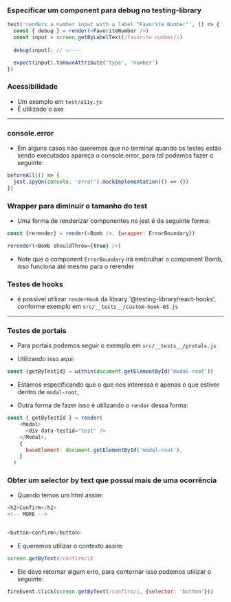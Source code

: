 ### Especificar um component para debug no testing-library

```js
test('renders a number input with a label "Favorite Number"', () => {
  const { debug } = render(<FavoriteNumber />)
  const input = screen.getByLabelText(/favorite number/i)
  
  debug(input); // <----

  expect(input).toHaveAttribute('type', 'number')
})
```

### Acessibilidade

- Um exemplo em `test/a11y.js`
- É utilizado o axe

---

### console.error

- Em alguns casos não queremos que no terminal quando os testes estão sendo executados apareça o console.error, para tal podemos fazer o seguinte:

```js
beforeAll(() => {
  jest.spyOn(console, 'error').mockImplementation(() => {})
})
```

### Wrapper para diminuir o tamanho do test

- Uma forma de renderizar componentes no jest é da seguinte forma:

```js
const {rerender} = render(<Bomb />, {wrapper: ErrorBoundary})

rerender(<Bomb shouldThrow={true} />)
```

- Note que o component `ErrorBoundary` irá embrulhar o component Bomb, isso funciona até mesmo para o rerender

### Testes de hooks

- é possível utilizar `renderHook` da library '@testing-library/react-hooks', conforme exemplo em `src/__tests__/custom-hook-03.js`

---

### Testes de portais

- Para portais podemos seguir o exemplo em `src/__tests__/protals.js`

- Utilizando isso aqui:

```js
const {getByTestId} = within(document.getElementById('modal-root'))
```

- Estamos especificando que o que nos interessa é apenas o que estiver dentro de `modal-root`,

- Outra forma de fazer isso é utilizando o `render` dessa forma:

```js
const { getByTestId } = render(
    <Modal>
      <div data-testid="test" />
    </Modal>,
    {
      baseElement: document.getElementById('modal-root'),
    }
  )
```

### Obter um selector by text que possuí mais de uma ocorrência

- Quando temos um html assim:

```js
<h2>Confirm</h2>
<!-- MORE -->


<button>confirm</button>
```

- E queremos utilizar o contexto assim: 

```js
screen.getByText(/confirm/i)
```

- Ele deve retornar algum erro, para contornar isso podemos utilizar o seguinte:

```js
fireEvent.click(screen.getByText(/confirm/i, {selector: 'button'}))
```